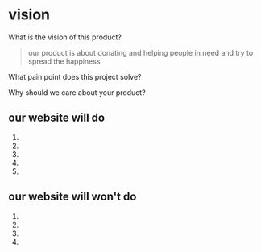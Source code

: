 # vision 

What is the vision of this product?
> our product is about donating and helping people in need and try to spread the happiness 

What pain point does this project solve?
> 

Why should we care about your product?
>



## our website will do 
1. 
2. 
3. 
4. 
5. 

## our website will  won't do 
1. 
2. 
3. 
4. 

